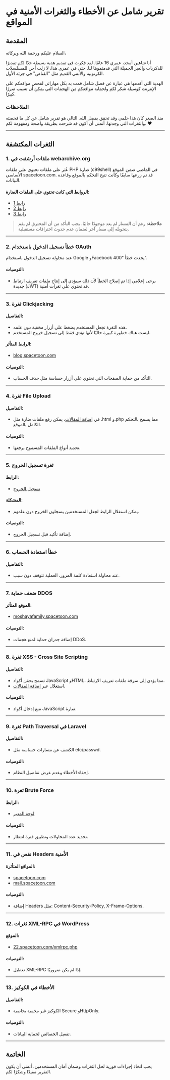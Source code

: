 # تقرير شامل عن الأخطاء والثغرات الأمنية في المواقع

## المقدمة

السلام عليكم ورحمة الله وبركاته،

أنا شاهين أمجد، عمري 16 عامًا. لقد فكرت في تقديم هدية بسيطة جدًا لكم تقديرًا للذكريات والعبر الجميلة التي قدمتموها لنا. حتى في عمري هذا، لا زلت أحن للمسلسلات الكرتونية والأنمي القديم مثل "القناص" في جزئه الأول.

الهدية التي أقدمها هي عبارة عن فصل شامل قمت به بكل مهاراتي لفحص مواقعكم على الإنترنت كوسيلة شكر لكم ولحماية مواقعكم من الهجمات التي يمكن أن تسبب ضررًا كبيرًا.

### الملاحظات
منذ الصغر كان هذا حلمي وقد تحقق بفضل الله. التالي هو تقرير شامل عن كل ما فحصته والثغرات التي وجدتها. أتمنى أن أكون قد شرحت بطريقة واضحة ومفهومة لكم. ❤️

---

## الثغرات المكتشفة

### 1. ملفات أرشفت في webarchive.org

عُثر على ملفات تحتوي على ملفات PHP ضارة (c99shell) في الماضي ضمن الموقع الأساسي spacetoon.com. قد تم زرعها سابقًا وكانت تتيح التحكم بالموقع وقاعدة البيانات.

#### الروابط التي كانت تحتوي على الملفات الضارة:
- [رابط 1](https://web.archive.org/web/20140623035444*/http://www.spacetoon.com:80/spacetoon/docroot/TempUserFiles/Image/1399881053461.php)
- [رابط 2](https://web.archive.org/web/20140623044436*/http://www.spacetoon.com:80/spacetoon/docroot/TempUserFiles/Image/1399883407116.php)
- [رابط 3](https://web.archive.org/web/20140623050300*/http://www.spacetoon.com:80/spacetoon/docroot/TempUserFiles/Image/1399882361461.php)

> **ملاحظة:** رغم أن المسار لم يعد موجودًا حاليًا، يجب التأكد من أن المخترق لم يقم بتحويله إلى مسار آخر لضمان عدم حدوث اختراقات مستقبلية.

---

### 2. خطأ تسجيل الدخول باستخدام OAuth

عند محاولة تسجيل الدخول باستخدام Google وFacebook يحدث خطأ "400".

#### التوصيات:
- يرجى إعلامي إذا تم إصلاح الخطأ لأن ذلك سيؤدي إلى إنتاج ملفات تعريف ارتباط جديدة (JWT) قد تحتوي على ثغرات أمنية.

---

### 3. ثغرة Clickjacking

#### التفاصيل:
- هذه الثغرة تجعل المستخدم يضغط على أزرار مخفية دون علمه.
- ليست هناك خطورة كبيرة حاليًا لأنها تؤدي فقط إلى تسجيل خروج المستخدم.

#### الرابط المتأثر:
- [blog.spacetoon.com](https://blog.spacetoon.com)

#### التوصيات:
- التأكد من حماية الصفحات التي تحتوي على أزرار حساسة مثل حذف الحساب.

---

### 4. ثغرة File Upload

#### التفاصيل:
- في [إضافة المقالات](https://blog.spacetoon.com/usercp/artical/add)، يمكن رفع ملفات ضارة مثل .html و.php مما يسمح بالتحكم الكامل بالموقع.

#### التوصيات:
- تحديد أنواع الملفات المسموح برفعها.

---

### 5. ثغرة تسجيل الخروج

#### الرابط:
- [تسجيل الخروج](https://blog.spacetoon.com/logout)

#### المشكلة:
- يمكن استغلال الرابط لجعل المستخدمين يسجلون الخروج دون علمهم.

#### التوصيات:
- إضافة تأكيد قبل تسجيل الخروج.

---

### 6. خطأ استعادة الحساب

#### التفاصيل:
- عند محاولة استعادة كلمة المرور، العملية تتوقف دون سبب.

---

### 7. ضعف حماية DDOS

#### الموقع المتأثر:
- [moshayafamily.spacetoon.com](https://moshayafamily.spacetoon.com)

#### التوصيات:
- إضافة جدران حماية لمنع هجمات DDoS.

---

### 8. ثغرة XSS - Cross Site Scripting

#### التفاصيل:
- تسمح بحقن أكواد JavaScript وHTML، مما يؤدي إلى سرقة ملفات تعريف الارتباط.
- استغلال عبر [إضافة المقالات](https://blog.spacetoon.com/usercp/artical/add).

#### التوصيات:
- منع إدخال أكواد JavaScript ضارة.

---

### 9. ثغرة Path Traversal في Laravel

#### التفاصيل:
- الكشف عن مسارات حساسة مثل etc/passwd.

#### التوصيات:
- إخفاء الأخطاء وعدم عرض تفاصيل النظام.

---

### 10. ثغرة Brute Force

#### الرابط:
- [لوحة المدير](https://conan27.spacetoon.com/admin/login)

#### التوصيات:
- تحديد عدد المحاولات وتطبيق فترة انتظار.

---

### 11. نقص في Headers الأمنية

#### المواقع المتأثرة:
- [spacetoon.com](https://spacetoon.com)
- [mail.spacetoon.com](https://mail.spacetoon.com)

#### التوصيات:
- إضافة Headers مثل: Content-Security-Policy, X-Frame-Options.

---

### 12. ثغرات XML-RPC في WordPress

#### الموقع:
- [22.spacetoon.com/xmlrpc.php](https://22.spacetoon.com/xmlrpc.php)

#### التوصيات:
- تعطيل XML-RPC إذا لم يكن ضروريًا.

---

### 13. الأخطاء في الكوكيز

#### التفاصيل:
- الكوكيز غير محمية بخاصية Secure وHttpOnly.

#### التوصيات:
- تفعيل الخصائص لحماية البيانات.

---

## الخاتمة

يجب اتخاذ إجراءات فورية لحل الثغرات وضمان أمان المستخدمين. أتمنى أن يكون التقرير مفيدًا وشكرًا لكم.
